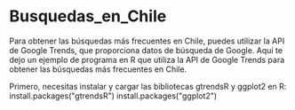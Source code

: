 # Busquedas_en_Chile
Para obtener las búsquedas más frecuentes en Chile, puedes utilizar la API de Google Trends, que proporciona datos de búsqueda de Google. Aquí te dejo un ejemplo de programa en R que utiliza la API de Google Trends para obtener las búsquedas más frecuentes en Chile.

Primero, necesitas instalar y cargar las bibliotecas gtrendsR y ggplot2 en R:
install.packages("gtrendsR")
install.packages("ggplot2")
